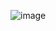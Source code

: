 ![image](https://user-images.githubusercontent.com/97679329/214084300-6066345e-82dc-4e54-bd68-18eda2f5b05c.png)
